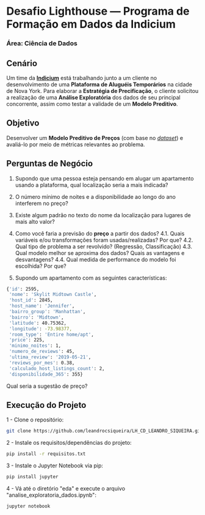 # Desafio Lighthouse — Programa de Formação em Dados da Indicium
### Área: Ciência de Dados

## Cenário
Um time da **[Indicium](https://indicium.tech)** está trabalhando junto a um cliente no desenvolvimento de uma **Plataforma de Aluguéis Temporários** na cidade de Nova York. 
Para elaborar a **Estratégia de Precificação**, o cliente solicitou a realização de uma **Análise Exploratória** dos dados de seu principal concorrente, assim como testar a validade de um **Modelo Preditivo**. 

## Objetivo
Desenvolver um **Modelo Preditivo de Preços** (com base no _[dataset](dataset/teste_indicium_precificacao.csv)_)  e avaliá-lo por meio de métricas relevantes ao problema.  

## Perguntas de Negócio

1. Supondo que uma pessoa esteja pensando em alugar um apartamento usando a plataforma, qual localização seria a mais indicada?

2. O número mínimo de noites e a disponibilidade ao longo do ano interferem no preço?

3. Existe algum padrão no texto do nome da localização para lugares de mais alto valor?

4. Como você faria a previsão do **preço** a partir dos dados?
   4.1. Quais variáveis e/ou transformações foram usadas/realizadas? Por que?
   4.2. Qual tipo de problema a ser revolvido? (Regressão, Classificação)
   4.3. Qual modelo melhor se aproxima dos dados? Quais as vantagens e desvantagens?
   4.4. Qual medida de performance do modelo foi escolhida? Por que? 

5. Supondo um apartamento com as seguintes características:

```sh
{'id': 2595,
 'nome': 'Skylit Midtown Castle',
 'host_id': 2845,
 'host_name': 'Jennifer',
 'bairro_group': 'Manhattan',
 'bairro': 'Midtown',
 'latitude': 40.75362,
 'longitude': -73.98377,
 'room_type': 'Entire home/apt',
 'price': 225,
 'minimo_noites': 1,
 'numero_de_reviews': 45,
 'ultima_review': '2019-05-21',
 'reviews_por_mes': 0.38,
 'calculado_host_listings_count': 2,
 'disponibilidade_365': 355}
```
Qual seria a sugestão de preço?

## Execução do Projeto

1 - Clone o repositório:

```sh
git clone https://github.com/leandrocsiqueira/LH_CD_LEANDRO_SIQUEIRA.git
```

2 - Instale os requisitos/dependências do projeto: 

```sh
pip install -r requisitos.txt
```

3 - Instale o Jupyter Notebook via pip:

```sh
pip install jupyter
```

4 - Vá até o diretório "eda" e execute o arquivo "analise_exploratoria_dados.ipynb":

```sh
jupyter notebook
```
